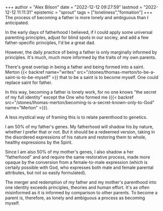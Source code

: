 +++
author = "Alex Bilson"
date = "2022-12-12 09:27:59"
lastmod = "2022-12-12 11:11:31"
epistemic = "sprout"
tags = ["loneliness","formation"]
+++
The process of becoming a father is more lonely and ambiguous than I anticipated.

In the early days of fatherhood I believed, if I could apply some universal parenting principles, adjust for blind spots in our sociey, and add a few father-specific principles, I'd be a great dad.

However, the daily practice of being a father is only marginally informed by principles. It's much, much more informed by the traits of my own parents.

There's great overlap in being a father and being formed into a saint. Merton {{< backref name="writes" src="/stones/thomas-merton/to-be-a-saint-is-to-be-myself" >}} that to be a saint is to become myself. One could replace saint for father.

In this way, becoming a father is lonely work, for no one knows "the secret of my full identity" except the One who formed me ({{< backref src="/stones/thomas-merton/becoming-is-a-secret-known-only-to-God" name="Merton" >}}).

A less mystical way of framing this is to relate parenthood to genetics.

I am 50% of my father's genes. My fatherhood will shadow his by nature, whether I prefer that or not. But it should be a redeemed version, taking in the disordered expressions of his nature and restoring them to whole, healthy expressions by the Spirit.

Since I am also 50% of my mother's genes, I also shadow a her "fatherhood" and and require the same restorative process, made more opaque by the conversion from a female-to-male expression (which is certaily possible with God, who expresses both male and female parental attributes, but not so easily formulated).

The merger and redemption of my father and my mother's parenthood into one identity exceeds principles, theories and human effort. It's as often misinformed as it is informed by comparison to other parents. To become a parent is, therefore, as lonely and ambiguous a process as becoming myself.
